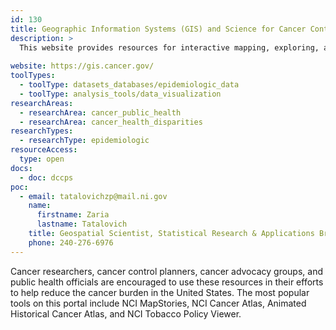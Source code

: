 ```yaml
---
id: 130
title: Geographic Information Systems (GIS) and Science for Cancer Control
description: >
  This website provides resources for interactive mapping, exploring, and downloading geographically based cancer-related information.
  
website: https://gis.cancer.gov/
toolTypes:
  - toolType: datasets_databases/epidemiologic_data
  - toolType: analysis_tools/data_visualization
researchAreas:
  - researchArea: cancer_public_health
  - researchArea: cancer_health_disparities
researchTypes:
  - researchType: epidemiologic
resourceAccess:
  type: open
docs:
  - doc: dccps
poc:
  - email: tatalovichzp@mail.ni.gov
    name:
      firstname: Zaria
      lastname: Tatalovich
    title: Geospatial Scientist, Statistical Research & Applications Branch, Surveillance Research Program
    phone: 240-276-6976
---
```

Cancer researchers, cancer control planners, cancer advocacy groups, and public health officials are encouraged to use these resources in their efforts to help reduce the cancer burden in the United States. The most popular tools on this portal include NCI MapStories, NCI Cancer Atlas, Animated Historical Cancer Atlas, and NCI Tobacco Policy Viewer.